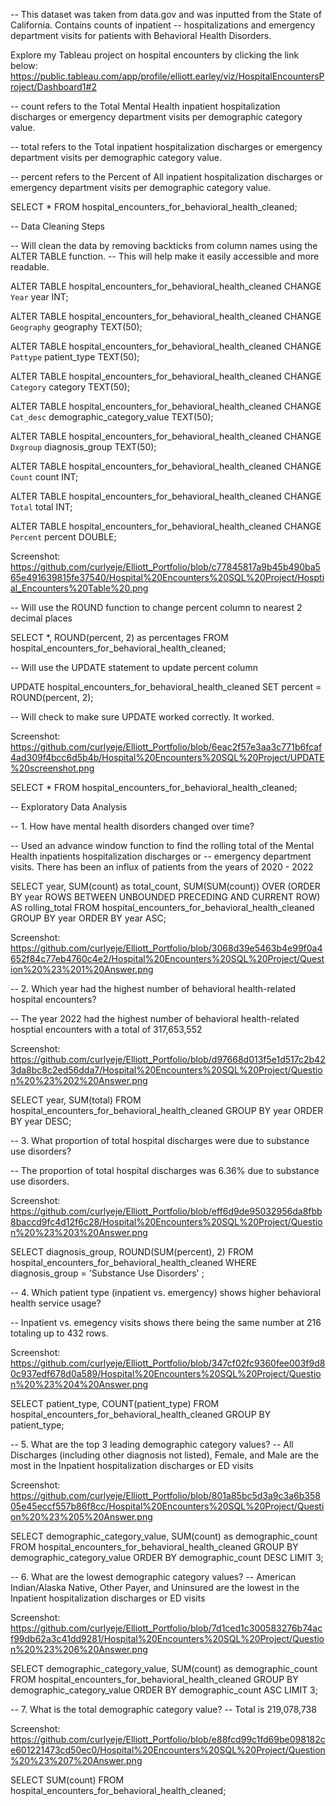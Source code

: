 -- This dataset was taken from data.gov and was inputted from the State of California. Contains counts of inpatient 
-- hospitalizations and emergency department visits for patients with Behavioral Health Disorders.

Explore my Tableau project on hospital encounters by clicking the link below: 
https://public.tableau.com/app/profile/elliott.earley/viz/HospitalEncountersProject/Dashboard1#2

-- count refers to the Total Mental Health inpatient hospitalization discharges or emergency department visits per demographic category value.

-- total refers to the Total inpatient hospitalization discharges or emergency department visits per demographic category value.

-- percent refers to the Percent of All inpatient hospitalization discharges or emergency department visits per demographic category value.


SELECT *
FROM hospital_encounters_for_behavioral_health_cleaned;

-- Data Cleaning Steps

-- Will clean the data by removing backticks from column names using the ALTER TABLE function. 
-- This will help make it easily accessible and more readable. 

ALTER TABLE hospital_encounters_for_behavioral_health_cleaned
CHANGE `Year` year INT;

ALTER TABLE hospital_encounters_for_behavioral_health_cleaned
CHANGE `Geography` geography TEXT(50);

ALTER TABLE hospital_encounters_for_behavioral_health_cleaned
CHANGE `Pattype` patient_type TEXT(50);

ALTER TABLE hospital_encounters_for_behavioral_health_cleaned
CHANGE `Category` category TEXT(50);

ALTER TABLE hospital_encounters_for_behavioral_health_cleaned
CHANGE `Cat_desc` demographic_category_value TEXT(50);

ALTER TABLE hospital_encounters_for_behavioral_health_cleaned
CHANGE `Dxgroup` diagnosis_group TEXT(50);

ALTER TABLE hospital_encounters_for_behavioral_health_cleaned
CHANGE `Count` count INT;

ALTER TABLE hospital_encounters_for_behavioral_health_cleaned
CHANGE `Total` total INT;

ALTER TABLE hospital_encounters_for_behavioral_health_cleaned
CHANGE `Percent` percent DOUBLE;

Screenshot: https://github.com/curlyeje/Elliott_Portfolio/blob/c77845817a9b45b490ba565e491639815fe37540/Hospital%20Encounters%20SQL%20Project/Hosptial_Encounters%20Table%20.png

-- Will use the ROUND function to change percent column to nearest 2 decimal places

SELECT *, ROUND(percent, 2) as percentages
FROM hospital_encounters_for_behavioral_health_cleaned;

-- Will use the UPDATE statement to update percent column 

UPDATE hospital_encounters_for_behavioral_health_cleaned
SET percent = ROUND(percent, 2);

-- Will check to make sure UPDATE worked correctly. It worked. 

Screenshot: https://github.com/curlyeje/Elliott_Portfolio/blob/6eac2f57e3aa3c771b6fcaf4ad309f4bcc6d5b4b/Hospital%20Encounters%20SQL%20Project/UPDATE%20screenshot.png

SELECT *
FROM hospital_encounters_for_behavioral_health_cleaned;

-- Exploratory Data Analysis

-- 1. How have mental health disorders changed over time? 

-- Used an advance window function to find the rolling total of the Mental Health inpatients hospitalization discharges or 
-- emergency department visits. There has been an influx of patients from the years of 2020 - 2022

SELECT year, SUM(count) as total_count, 
SUM(SUM(count)) OVER (ORDER BY year ROWS BETWEEN UNBOUNDED PRECEDING AND CURRENT ROW) AS rolling_total
FROM hospital_encounters_for_behavioral_health_cleaned
GROUP BY year
ORDER BY year ASC;

Screenshot: https://github.com/curlyeje/Elliott_Portfolio/blob/3068d39e5463b4e99f0a4652f84c77eb4760c4e2/Hospital%20Encounters%20SQL%20Project/Question%20%23%201%20Answer.png

-- 2. Which year had the highest number of behavioral health-related hospital encounters? 

-- The year 2022 had the highest number of behavioral health-related hosptial encounters with a total of 317,653,552

Screenshot: https://github.com/curlyeje/Elliott_Portfolio/blob/d97668d013f5e1d517c2b423da8bc8c2ed56dda7/Hospital%20Encounters%20SQL%20Project/Question%20%23%202%20Answer.png

SELECT year, SUM(total)
FROM hospital_encounters_for_behavioral_health_cleaned
GROUP BY year
ORDER BY year DESC;

-- 3. What proportion of total hospital discharges were due to substance use disorders? 

-- The proportion of total hospital discharges was 6.36% due to substance use disorders. 

Screenshot: https://github.com/curlyeje/Elliott_Portfolio/blob/eff6d9de95032956da8fbb8baccd9fc4d12f6c28/Hospital%20Encounters%20SQL%20Project/Question%20%23%203%20Answer.png

SELECT diagnosis_group, ROUND(SUM(percent), 2)
FROM hospital_encounters_for_behavioral_health_cleaned
WHERE diagnosis_group = 'Substance Use Disorders' ;


-- 4. Which patient type (inpatient vs. emergency) shows higher behavioral health service usage? 

-- Inpatient vs. emegency visits shows there being the same number at 216 totaling up to 432 rows.

Screenshot: https://github.com/curlyeje/Elliott_Portfolio/blob/347cf02fc9360fee003f9d80c937edf678d0a589/Hospital%20Encounters%20SQL%20Project/Question%20%23%204%20Answer.png

SELECT patient_type, COUNT(patient_type)
FROM hospital_encounters_for_behavioral_health_cleaned
GROUP BY patient_type;


-- 5. What are the top 3 leading demographic category values? 
-- All Discharges (including other diagnosis not listed), Female, and Male are the most in the Inpatient hospitalization discharges or ED visits 

Screenshot: https://github.com/curlyeje/Elliott_Portfolio/blob/801a85bc5d3a9c3a6b35805e45eccf557b86f8cc/Hospital%20Encounters%20SQL%20Project/Question%20%23%205%20Answer.png

SELECT demographic_category_value, SUM(count) as demographic_count
FROM hospital_encounters_for_behavioral_health_cleaned
GROUP BY demographic_category_value
ORDER BY demographic_count DESC
LIMIT 3;

--  6. What are the lowest demographic category values? 
--  American Indian/Alaska Native, Other Payer, and Uninsured are the lowest in the Inpatient hospitalization discharges or ED visits

Screenshot: https://github.com/curlyeje/Elliott_Portfolio/blob/7d1ced1c300583276b74acf99db62a3c41dd9281/Hospital%20Encounters%20SQL%20Project/Question%20%23%206%20Answer.png

SELECT demographic_category_value, SUM(count) as demographic_count
FROM hospital_encounters_for_behavioral_health_cleaned
GROUP BY demographic_category_value
ORDER BY demographic_count ASC
LIMIT 3;

-- 7. What is the total demographic category value? 
--   Total is 219,078,738

Screenshot: https://github.com/curlyeje/Elliott_Portfolio/blob/e88fcd99c1fd69be098182ce601221473cd50ec0/Hospital%20Encounters%20SQL%20Project/Question%20%23%207%20Answer.png

SELECT SUM(count)
FROM hospital_encounters_for_behavioral_health_cleaned;
